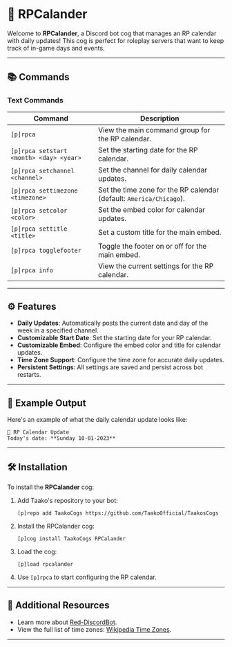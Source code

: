 # 📅 RPCalander

Welcome to **RPCalander**, a Discord bot cog that manages an RP calendar with daily updates! This cog is perfect for roleplay servers that want to keep track of in-game days and events.

---

## 📚 Commands

### Text Commands

| Command                                 | Description                                                         |
| --------------------------------------- | ------------------------------------------------------------------- |
| `[p]rpca`                               | View the main command group for the RP calendar.                    |
| `[p]rpca setstart <month> <day> <year>` | Set the starting date for the RP calendar.                          |
| `[p]rpca setchannel <channel>`          | Set the channel for daily calendar updates.                         |
| `[p]rpca settimezone <timezone>`        | Set the time zone for the RP calendar (default: `America/Chicago`). |
| `[p]rpca setcolor <color>`              | Set the embed color for calendar updates.                           |
| `[p]rpca settitle <title>`              | Set a custom title for the main embed.                              |
| `[p]rpca togglefooter`                  | Toggle the footer on or off for the main embed.                     |
| `[p]rpca info`                          | View the current settings for the RP calendar.                      |

---

## ⚙️ Features

- **Daily Updates**: Automatically posts the current date and day of the week in a specified channel.
- **Customizable Start Date**: Set the starting date for your RP calendar.
- **Customizable Embed**: Configure the embed color and title for calendar updates.
- **Time Zone Support**: Configure the time zone for accurate daily updates.
- **Persistent Settings**: All settings are saved and persist across bot restarts.

---

## 🌟 Example Output

Here's an example of what the daily calendar update looks like:

```
📅 RP Calendar Update
Today's date: **Sunday 10-01-2023**
```

---

## 🛠️ Installation

To install the **RPCalander** cog:

1. Add Taako's repository to your bot:

   ```
   [p]repo add TaakoCogs https://github.com/TaakoOfficial/TaakosCogs
   ```

2. Install the RPCalander cog:

   ```
   [p]cog install TaakoCogs RPCalander
   ```

3. Load the cog:

   ```
   [p]load rpcalander
   ```

4. Use `[p]rpca` to start configuring the RP calendar.

---

## 🔗 Additional Resources

- Learn more about [Red-DiscordBot](https://github.com/Cog-Creators/Red-DiscordBot/tree/V3/develop).
- View the full list of time zones: [Wikipedia Time Zones](https://en.wikipedia.org/wiki/List_of_tz_database_time_zones).

---
